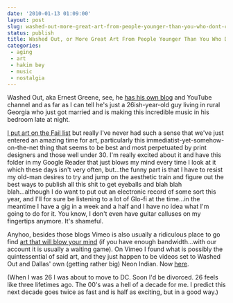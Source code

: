 ```yaml
---
date: '2010-01-13 01:09:00'
layout: post
slug: washed-out-more-great-art-from-people-younger-than-you-who-dont-care-if-you-think-its-great-art
status: publish
title: Washed Out, or More Great Art From People Younger Than You Who Don't Care If You Think It's Great Art
categories:
 - aging
 - art
 - hakim bey
 - music
 - nostalgia
---
```


Washed Out, aka Ernest Greene, see, he [has his own blog][3] and YouTube channel and as far as I can tell he's just a 26ish-year-old guy living in rural Georgia who just got married and is making this incredible music in his bedroom late at night.

[I put art on the Fail list][4] but really I've never had such a sense that we've just entered an amazing time for art, particularly this immediatist-yet-somehow-on-the-net thing that seems to be best and most perpetuated by print designers and those well under 30. I'm really excited about it and have this folder in my Google Reader that just blows my mind every time I look at it which these days isn't very often, but...the funny part is that I have to resist my old-man desires to try and jump on the aesthetic train and figure out the best ways to publish all this shit to get eyeballs and blah blah blah...although I do want to put out an electronic record of some sort this year, and I'll for sure be listening to a lot of Glo-fi at the time...in the meantime I have a gig in a week and a half and I have no idea what I'm going to do for it. You know, I don't even have guitar calluses on my fingertips anymore. It's shameful.

Anyhoo, besides those blogs Vimeo is also usually a ridiculous place to go find [art that will blow your mind][7] (if you have enough bandwidth...with our account it is usually a waiting game). On Vimeo I found what is possibly the quintessential of said art, and they just happen to be videos set to Washed Out and Dallas' own (getting rather big) Neon Indian. Now [here][8].

(When I was 26 I was about to move to DC. Soon I'd be divorced. 26 feels like three lifetimes ago. The 00's was a hell of a decade for me. I predict this next decade goes twice as fast and is half as exciting, but in a good way.)

   [3]: http://ernestgreene.blogspot.com/

   [4]: /2009/12/30/2009-fives-part-2-fails/

   [7]: http://vimeo.com/7887463

   [8]: https://www.youtube.com/saintecho7
